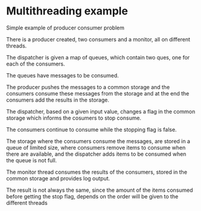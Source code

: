 Multithreading example
=====================

Simple example of producer consumer problem

There is a producer created, two consumers and a monitor, all on different threads.

The dispatcher is given a map of queues, which contain two ques, one for each of the consumers.

The queues have messages to be consumed.

The producer pushes the messages to a common storage and the consumers consume these messages from the storage and at the end the consumers add the results in the storage.

The dispatcher, based on a given input value, changes a flag in the common storage which informs the cosumers to stop consume.

The consumers continue to consume while the stopping flag is false.

The storage where the consumers consume the messages, are stored in a queue of limited size, where consumers remove items to consume when there are available, and the dispatcher adds items to be consumed when the queue is not full.

The monitor thread consumes the results of the consumers, stored in the common storage and provides log output.

The result is not always the same, since the amount of the items consumed before getting the stop flag, depends on the order will be given to the different threads
